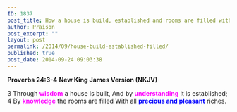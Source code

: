 ```yaml
---
ID: 1837
post_title: How a house is build, established and rooms are filled with riches?
author: Praison
post_excerpt: ""
layout: post
permalink: /2014/09/house-build-established-filled/
published: true
post_date: 2014-09-24 09:03:38
---
```

<strong>Proverbs 24:3-4</strong>
<strong> New King James Version (NKJV)</strong>

3 Through <span style="color: #ff00ff;"><strong>wisdom</strong> </span>a house is built,
And by <span style="color: #ff00ff;"><strong>understanding</strong> </span>it is established;
4 By <span style="color: #ff00ff;"><strong>knowledge</strong> </span>the rooms are filled
With all <span style="color: #0000ff;"><strong>precious and pleasant</strong></span> riches.